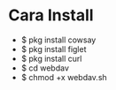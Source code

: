 # Cara Install
- $ pkg install cowsay
- $ pkg install figlet 
- $ pkg install curl
- $ cd webdav
- $ chmod +x webdav.sh
